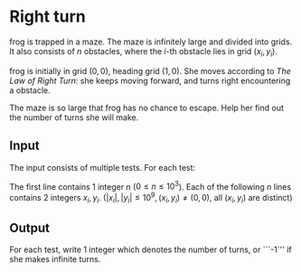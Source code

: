 # Right turn

frog is trapped in a maze.
The maze is infinitely large and divided into grids.
It also consists of $n$ obstacles,
where the $i$-th obstacle lies in grid $(x_i, y_i)$.

frog is initially in grid $(0, 0)$, heading grid $(1, 0)$.
She moves according to *The Law of Right Turn*:
she keeps moving forward, and turns right encountering a obstacle.

The maze is so large that frog has no chance to escape.
Help her find out the number of turns she will make.

## Input

The input consists of multiple tests. For each test:

The first line contains $1$ integer $n$
($0 \leq n \leq 10^3$).
Each of the following $n$ lines contains $2$ integers $x_i, y_i$.
($|x_i|, |y_i| \leq 10^9, (x_i, y_i) \neq (0, 0)$, all $(x_i, y_i)$ are distinct)

## Output

For each test, write $1$ integer which denotes the number of turns,
or ```-1`'' if she makes infinite turns.
